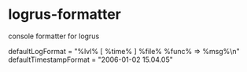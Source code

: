 # logrus-formatter

console formatter for logrus

defaultLogFormat       = "%lvl% [ %time% ] %file% %func% => %msg%\n"
defaultTimestampFormat = "2006-01-02 15.04.05"

